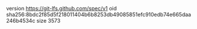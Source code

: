 version https://git-lfs.github.com/spec/v1
oid sha256:8bdc2f85d5f218011404b6b8253db49085851efc910edb74e665daa246b4534c
size 3573
